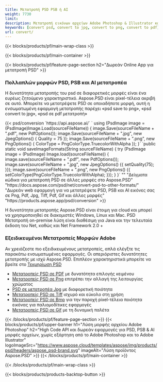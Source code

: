 ```yaml
---
title: Μετατροπή PSD PSB ή AI
weight: 7730
limit: 
description: Μετατροπή εικόνων αρχείων Adobe Photoshop & Illustrator και άλλων μορφών
keywords: [convert psd, convert to jpg, convert to png, convert to pdf]
url: convert/
---
```


{{< blocks/products/pf/main-wrap-class >}}

{{< blocks/products/pf/main-container >}}

{{< blocks/products/pf/feature-page-section h2="Δωρεάν Online App για μετατροπή PSD" >}}
<h3 class="headingpdleft">Πολλαπλών μορφών PSD, PSB και AI μετατροπέα</h3>
<p>Η δυνατότητα μετατροπής του psd σε διαφορετικές μορφές είναι ένα ευρέως ζητούμενο χαρακτηριστικό. Aspose.PSD είναι pixel-τέλεια ακριβή σε αυτό. Μπορείτε να μετατρέψετε PSD σε οποιαδήποτε μορφή, αυτή η ενσωματωμένη εφαρμογή μετατροπής παρέχει «psd save to png», «psd convert to jpg», «psd σε pdf μετατροπή»</p>
{{< psd/conversion `https://api.aspose.ai/` 
`    using (PsdImage image = (PsdImage)Image.Load(sourceFileName))
    {
        image.Save(sourceFileName + ".pdf", new PdfOptions());
        image.Save(sourceFileName + ".jpg",  new JpegOptions() { Quality = 75 });
        image.Save(sourceFileName + ".png",  new PngOptions() {  ColorType = PngColorType.TruecolorWithAlpha });
    }` 
	`public static void saveImageFormats(String sourceFileName) {
        try (PsdImage image = (PsdImage) Image.load(sourceFileName)) {
            image.save(sourceFileName + ".pdf", new PdfOptions());
            image.save(sourceFileName + ".jpg", new JpegOptions() {{
                setQuality(75);
            }});
            image.save(sourceFileName + ".png", new PngOptions() {{
                setColorType(PngColorType.TruecolorWithAlpha);
            }});
        }
    }` 
"" 
"Δείγματα κώδικα για μετατροπή PSD σε άλλες μορφές στο Aspose.PSD"  "https://docs.aspose.com/psd/net/convert-psd-to-other-formats/" 
"Δωρεάν web εφαρμογή για να μετατρέψετε PSD, PSB και AI εικόνες σας σε Png, Pdf, Jpg, Tiff, Pdf, Gif και άλλες μορφές" "https://products.aspose.app/psd/conversion" >}}
<br />
<p>Η δυνατότητα μετατροπής Aspose.PSD είναι έτοιμη για cloud και μπορεί να χρησιμοποιηθεί σε διακομιστές Windows, Linux και Mac. PSD Μετατροπή on-premise λύση είναι διαθέσιμη για Java και την τελευταία έκδοση του Net, καθώς και Net Framework 2.0 +</p>

<h3 class="headingpdleft">Εξειδικευμένοι Μετατροπείς Μορφών Adobe</h3>
<p>Αν χρειάζεστε πιο εξειδικευμένους μετατροπείς, απλά ελέγξτε τις παρακάτω ενσωματωμένες εφαρμογές. Οι απεριόριστες δυνατότητες μετατροπής με ισχύ Aspose.PSD. Επιπλέον χαρακτηριστικά μπορείτε να βρείτε στο <a href="https://docs.aspose.com/psd/">Τεκμηρίωση PSD</a></p>
<ul>
<li><a href="to-pdf">Μετατροπείς PSD σε PDF</a> με δυνατότητα επιλογής κειμένου</li>
<li><a href="to-png">Μετατροπείς PSD σε Png</a> επιτρέπει την αλλαγή της λειτουργίας χρώματος</li>
<li><a href="to-jpg">PSD σε μετατροπέα Jpg</a> με διαφορετική ποιότητα</li>
<li><a href="to-tiff">Μετατροπείς PSD σε Tiff</a> ισχυρό και εύκολο στη χρήση</li>
<li><a href="to-bmp">Μετατροπείς PSD σε Bmp</a> για την παροχή pixel-τέλεια ποιότητα εικόνας για παλιομοδίτικες εφαρμογές</li>
<li><a href="to-gif">Μετατροπείς PSD σε Gif</a> με τη δυναμική παλέτα</li>
</ul>

{{< /blocks/products/pf/feature-page-section >}}
{{< blocks/products/pf/upper-banner h1="Λύση μορφής αρχείου Adobe Photoshop" h2="High Code API και δωρεάν εφαρμογές για PSD, PSB & AI μορφές αρχείων, χωρίς εξάρτηση από το Adobe Photoshop και το Adobe Illustrator" logoImageSrc="https://www.aspose.cloud/templates/aspose/img/products/psd/headers/aspose_psd-brand.svg" imageAlt="Λύση προϊόντος Aspose.PSD" >}}
{{< /blocks/products/pf/main-container >}}


{{< /blocks/products/pf/main-wrap-class >}}

{{< blocks/products/products-backtop-button >}}

